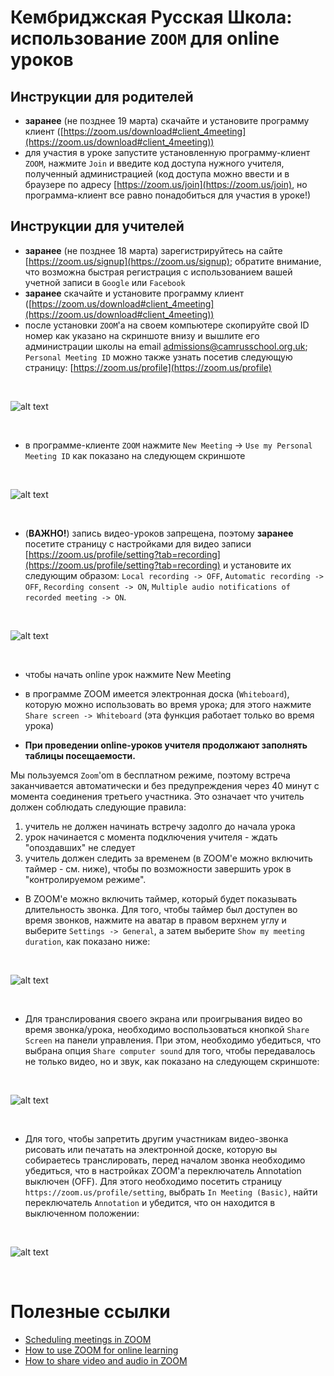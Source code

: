 # Кембриджская Русская Школа: использование `ZOOM` для online уроков

## Инструкции для родителей

* **заранее** (не позднее 19 марта) скачайте и установите программу клиент ([https://zoom.us/download#client_4meeting](https://zoom.us/download#client_4meeting))
* для участия в уроке запустите установленную программу-клиент `ZOOM`, нажмите `Join` и введите код доступа нужного учителя, полученный администрацией (код доступа можно ввести и в браузере по адресу [https://zoom.us/join](https://zoom.us/join), но программа-клиент все равно понадобиться для участия в уроке!)

## Инструкции для учителей

* **заранее** (не позднее 18 марта) зарегистрируйтесь на сайте [https://zoom.us/signup](https://zoom.us/signup); обратите внимание, что возможна быстрая регистрация с использованием вашей учетной записи в `Google` или `Facebook`
* **заранее** скачайте и установите программу клиент ([https://zoom.us/download#client_4meeting](https://zoom.us/download#client_4meeting))
* после установки `ZOOM`'a на своем компьютере скопируйте свой ID номер как указано на скриншоте внизу и вышлите его администрации школы на email admissions@camrusschool.org.uk; `Personal Meeting ID` можно также узнать посетив следующую страницу: [https://zoom.us/profile](https://zoom.us/profile)

&nbsp;

![alt text](figures/copy-ID.png)

&nbsp;

* в программе-клиенте `ZOOM` нажмите `New Meeting` -> `Use my Personal Meeting ID` как показано на следующем скриншоте

&nbsp;

![alt text](figures/use-my-personal-meeting-ID.png)

&nbsp;

* (**ВАЖНО!**) запись видео-уроков запрещена, поэтому  **заранее** посетите страницу с настройками для видео записи [https://zoom.us/profile/setting?tab=recording](https://zoom.us/profile/setting?tab=recording) и установите их следующим образом: `Local recording -> OFF`, `Automatic recording -> OFF`, `Recording consent -> ON`, `Multiple audio notifications of recorded meeting -> ON`. 

&nbsp;

![alt text](figures/recordings-settings.png)

&nbsp;

* чтобы начать online урок нажмите New Meeting 

* в программе ZOOM имеется электронная доска (`Whiteboard`), которую можно использовать во время урока; для этого нажмите `Share screen -> Whiteboard` (эта функция работает только во время урока)

* **При проведении online-уроков учителя продолжают заполнять таблицы посещаемости.**

Мы пользуемся `Zoom`'om в бесплатном режиме, поэтому встреча заканчивается автоматически и без предупреждения через 40 минут с момента соединения третьего участника. Это означает что учитель должен соблюдать следующие правила:
1. учитель не должен начинать встречу задолго до начала урока
2. урок начинается с момента подключения учителя - ждать "опоздавших" не следует
3. учитель должен следить за временем (в ZOOM'e можно включить таймер - см. ниже), чтобы по возможности завершить урок в "контролируемом режиме".

* В ZOOM'e можно включить таймер, который будет показывать длительность звонка. Для того, чтобы таймер был доступен во время звонков, нажмите на аватар в правом верхнем углу и выберите `Settings -> General`, а затем выберите `Show my meeting duration`, как показано ниже:

&nbsp;

![alt text](figures/show-meeting-duration.png)

&nbsp;

* Для транслирования своего экрана или проигрывания видео во время звонка/урока, необходимо воспользоваться кнопкой `Share Screen` на панели управления. При этом, необходимо убедиться, что выбранa опция `Share computer sound` для того, чтобы передавалось не только видео, но и звук, как показано на следующем скриншоте:

&nbsp;

![alt text](figures/share-computer-sound.png)

&nbsp;

* Для того, чтобы запретить другим участникам видео-звонка рисовать или печатать на электронной доске, которую вы собираетесь транслировать, перед началом звонка необходимо убедиться, что в настройках ZOOM'a переключатель Annotation выключен (OFF). Для этого необходимо посетить страницу `https://zoom.us/profile/setting`, выбрать `In Meeting (Basic)`, найти переключатель `Annotation` и убедится, что он находится в выключенном положении:

&nbsp;

![alt text](figures/whiteboard-annotations-off.png)

&nbsp;

# Полезные ссылки
 * [Scheduling meetings in ZOOM](https://support.zoom.us/hc/en-us/articles/201362413-Scheduling-meetings)
 * [How to use ZOOM for online learning](https://blog.zoom.us/wordpress/2020/03/13/how-to-use-zoom-for-online-learning/)
 * [How to share video and audio in ZOOM](https://www.youtube.com/watch?v=-8XQa7YGcmM)